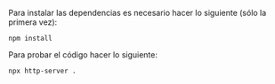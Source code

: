 Para instalar las dependencias es necesario hacer lo siguiente (sólo la primera vez):
```
npm install
```

Para probar el código hacer lo siguiente:
```
npx http-server .
```